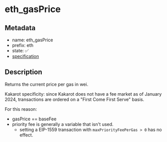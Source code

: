 # eth_gasPrice

## Metadata

- name: eth_gasPrice
- prefix: eth
- state: ✅
- [specification](https://github.com/ethereum/execution-apis/blob/6709c2a795b707202e93c4f2867fa0bf2640a84f/src/eth/fee_market.yaml#L1)

## Description

Returns the current price per gas in wei.

Kakarot specificity: since Kakarot does not have a fee market as of January
2024, transactions are ordered on a "First Come First Serve" basis.

For this reason:

- gasPrice == baseFee
- priority fee is generally a variable that isn't used.
  - setting a EIP-1559 transaction with `maxPriorityFeePerGas > 0` has no
    effect.
